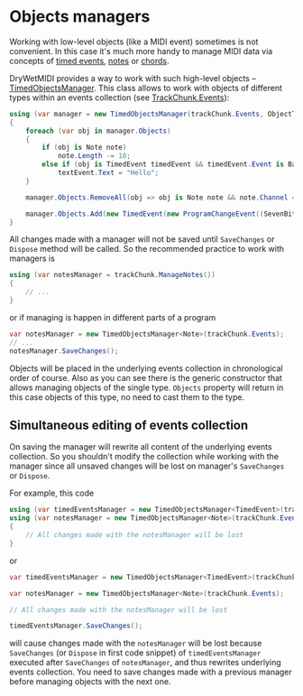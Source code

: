 ﻿---
uid: a_managers
---

# Objects managers

Working with low-level objects (like a MIDI event) sometimes is not convenient. In this case it's much more handy to manage MIDI data via concepts of [timed events](xref:Melanchall.DryWetMidi.Interaction.TimedEvent), [notes](xref:Melanchall.DryWetMidi.Interaction.Note) or [chords](xref:Melanchall.DryWetMidi.Interaction.Chord).

DryWetMIDI provides a way to work with such high-level objects – [TimedObjectsManager](xref:Melanchall.DryWetMidi.Interaction.TimedObjectsManager). This class allows to work with objects of different types within an events collection (see [TrackChunk.Events](xref:Melanchall.DryWetMidi.Core.TrackChunk.Events)):

```csharp
using (var manager = new TimedObjectsManager(trackChunk.Events, ObjectType.Note | ObjectType.TimedEvent))
{
    foreach (var obj in manager.Objects)
    {
        if (obj is Note note)
            note.Length -= 10;
        else if (obj is TimedEvent timedEvent && timedEvent.Event is BaseTextEvent textEvent)
            textEvent.Text = "Hello";
    }

    manager.Objects.RemoveAll(obj => obj is Note note && note.Channel == 9);

    manager.Objects.Add(new TimedEvent(new ProgramChangeEvent((SevenBitNumber)7), 100));
}
```

All changes made with a manager will not be saved until `SaveChanges` or `Dispose` method will be called. So the recommended practice to work with managers is

```csharp
using (var notesManager = trackChunk.ManageNotes())
{
    // ...
}
```

or if managing is happen in different parts of  a program

```csharp
var notesManager = new TimedObjectsManager<Note>(trackChunk.Events);
// ...
notesManager.SaveChanges();
```

Objects will be placed in the underlying events collection in chronological order of course. Also as you can see there is the generic constructor that allows managing objects of the single type. `Objects` property will return in this case objects of this type, no need to cast them to the type.

## Simultaneous editing of events collection

On saving the manager will rewrite all content of the underlying events collection. So you shouldn't modify the collection while working with the manager since all unsaved changes will be lost on manager's `SaveChanges` or `Dispose`.

For example, this code

```csharp
using (var timedEventsManager = new TimedObjectsManager<TimedEvent>(trackChunk.Events))
using (var notesManager = new TimedObjectsManager<Note>(trackChunk.Events))
{
    // All changes made with the notesManager will be lost
}
```

or

```csharp
var timedEventsManager = new TimedObjectsManager<TimedEvent>(trackChunk.Events);

var notesManager = new TimedObjectsManager<Note>(trackChunk.Events);

// All changes made with the notesManager will be lost

timedEventsManager.SaveChanges();
```

will cause changes made with the `notesManager` will be lost because `SaveChanges` (or `Dispose` in first code snippet) of `timedEventsManager` executed after `SaveChanges` of `notesManager`, and thus rewrites underlying events collection. You need to save changes made with a previous manager before managing objects with the next one.